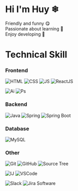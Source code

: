 # Hi I'm Huy ❄
Friendly and funny 😋 <br/>
Passionate about learning 📖 <br/>
Enjoy developing 💖

# Technical Skill

### Frontend
![HTML](https://img.shields.io/badge/HTML-E34F26?style=flat-square&logo=HTML5&logoColor=white)
![CSS](https://img.shields.io/badge/CSS-%231572B6?style=flat-square&logo=css3&logoColor=white)
![JS](https://img.shields.io/badge/JavaScript-%23F7DF1E?style=flat-square&logo=javascript&logoColor=black)
![ReactJS](https://img.shields.io/badge/ReactJS-%2361DAFB?style=flat-square&logo=react&logoColor=black)

![Ai](https://img.shields.io/badge/Adobe%20Illustrator-%23FF9A00?style=flat-square&logo=adobeillustrator&logoColor=black)
![Ps](https://img.shields.io/badge/Adobe%20Photoshop-%2331A8FF?style=flat-square&logo=adobephotoshop&logoColor=black)

### Backend
![Java](https://img.shields.io/badge/Java-%230976bd?style=flat-square&logo=java)
![Spring](https://img.shields.io/badge/Spring-%236DB33F?style=flat-square&logo=spring&logoColor=white)
![Spring Boot](https://img.shields.io/badge/Spring%20Boot-%236DB33F?style=flat-square&logo=springboot&logoColor=white)

### Database
![MySQL](https://img.shields.io/badge/MySQL-%234479A1?style=flat-square&logo=mysql&logoColor=white)

### Other
![Git](https://img.shields.io/badge/Git-%23F05032?style=flat-square&logo=git&logoColor=white)
![GitHub](https://img.shields.io/badge/GitHub-%23181717?style=flat-square&logo=github&logoColor=white)
![Source Tree](https://img.shields.io/badge/Source%20Tree-%230052CC?style=flat-square&logo=sourcetree&logoColor=white)


![IJ](https://img.shields.io/badge/IntelliJ%20IDEA-%23000000?style=flat-square&logo=intellijidea&logoColor=white)
![VSCode](https://img.shields.io/badge/Visual%20Studio%20Code-%23007ACC?style=flat-square&logo=visualstudiocode&logoColor=white)

![Slack](https://img.shields.io/badge/Slack-%234A154B?style=flat-square&logo=slack&logoColor=white)
![Jira Software](https://img.shields.io/badge/Jira%20Software-%230052CC?style=flat-square&logo=jirasoftware&logoColor=white)

